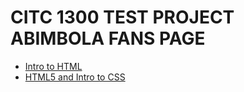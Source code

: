 # CITC 1300 TEST PROJECT ABIMBOLA FANS PAGE

<ul>

<li><a href="intro_to_html/index.html" target="blank">Intro to HTML</a></li>
<li><a href="HTML5_intro_to_css/index.html" target="blank">HTML5 and Intro to CSS</a></li>

</ul>